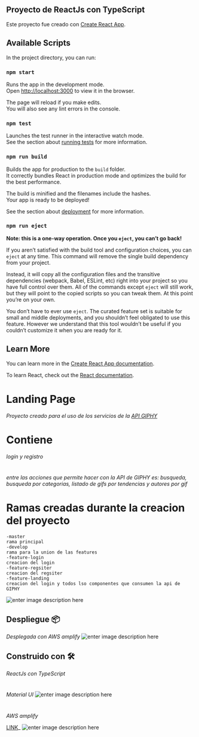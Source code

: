 ## Proyecto de ReactJs con TypeScript

Este proyecto fue creado con [Create React App](https://github.com/facebook/create-react-app).

## Available Scripts

In the project directory, you can run:

### `npm start`

Runs the app in the development mode.<br />
Open [http://localhost:3000](http://localhost:3000) to view it in the browser.

The page will reload if you make edits.<br />
You will also see any lint errors in the console.

### `npm test`

Launches the test runner in the interactive watch mode.<br />
See the section about [running tests](https://facebook.github.io/create-react-app/docs/running-tests) for more information.

### `npm run build`

Builds the app for production to the `build` folder.<br />
It correctly bundles React in production mode and optimizes the build for the best performance.

The build is minified and the filenames include the hashes.<br />
Your app is ready to be deployed!

See the section about [deployment](https://facebook.github.io/create-react-app/docs/deployment) for more information.

### `npm run eject`

**Note: this is a one-way operation. Once you `eject`, you can’t go back!**

If you aren’t satisfied with the build tool and configuration choices, you can `eject` at any time. This command will remove the single build dependency from your project.

Instead, it will copy all the configuration files and the transitive dependencies (webpack, Babel, ESLint, etc) right into your project so you have full control over them. All of the commands except `eject` will still work, but they will point to the copied scripts so you can tweak them. At this point you’re on your own.

You don’t have to ever use `eject`. The curated feature set is suitable for small and middle deployments, and you shouldn’t feel obligated to use this feature. However we understand that this tool wouldn’t be useful if you couldn’t customize it when you are ready for it.

## Learn More

You can learn more in the [Create React App documentation](https://facebook.github.io/create-react-app/docs/getting-started).

To learn React, check out the [React documentation](https://reactjs.org/).


# Landing Page 

_Proyecto creado para el uso de los servicios de la [API GIPHY](https://developers.giphy.com/)_

# Contiene
_login y registro_
#
_entre las acciones que permite hacer con la API de GIPHY es: busqueda, busqueda por categorias, listado de gifs por tendencias y autores por gif_
# Ramas creadas durante la creacion del proyecto
    -master
    rama principal
    -develop
    rama para la union de las features
    -feature-login
    creacion del login
    -feature-regsiter
    creacion del regsiter
    -feature-landing
    creacion del login y todos lso componentes que consumen la api de GIPHY
![enter image description here]([img]https://i.imgur.com/5oCRR6X.png)

## Despliegue 📦

_Desplegada con AWS amplify_
![enter image description here](https://i.imgur.com/9LecKya.png)

## Construido con 🛠️

_ReactJs con TypeScript_
#
_Material UI_
![enter image description here]([img]https://i.imgur.com/55glwEm.png)
#
_AWS amplify_

[LINK](https://master.d2dir00lkrcrye.amplifyapp.com)_
![enter image description here]([img]https://i.imgur.com/6f9cjPD.png)
